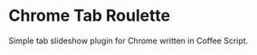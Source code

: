 Chrome Tab Roulette
===================

Simple tab slideshow plugin for Chrome written in Coffee Script.
